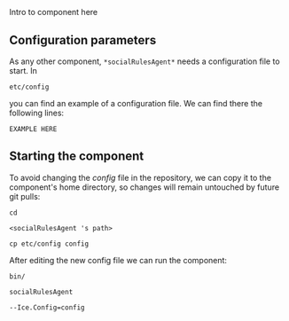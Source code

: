 ```
```
#
``` socialRulesAgent
```
Intro to component here


## Configuration parameters
As any other component,
``` *socialRulesAgent* ```
needs a configuration file to start. In

    etc/config

you can find an example of a configuration file. We can find there the following lines:

    EXAMPLE HERE


## Starting the component
To avoid changing the *config* file in the repository, we can copy it to the component's home directory, so changes will remain untouched by future git pulls:

    cd

``` <socialRulesAgent 's path> ```

    cp etc/config config

After editing the new config file we can run the component:

    bin/

```socialRulesAgent ```

    --Ice.Config=config
